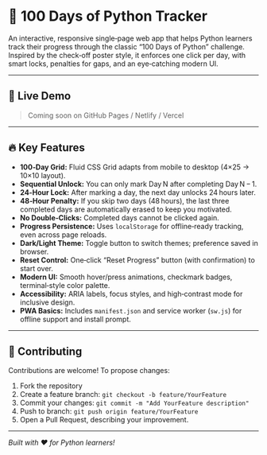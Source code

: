 # 🐍 100 Days of Python Tracker

An interactive, responsive single‑page web app that helps Python learners track their progress through the classic “100 Days of Python” challenge. Inspired by the check‑off poster style, it enforces one click per day, with smart locks, penalties for gaps, and an eye‑catching modern UI.

---

## 🚀 Live Demo

> Coming soon on GitHub Pages / Netlify / Vercel

---

## 🔥 Key Features

* **100‑Day Grid:** Fluid CSS Grid adapts from mobile to desktop (4×25 → 10×10 layout).
* **Sequential Unlock:** You can only mark Day N after completing Day N − 1.
* **24‑Hour Lock:** After marking a day, the next day unlocks 24 hours later.
* **48‑Hour Penalty:** If you skip two days (48 hours), the last three completed days are automatically erased to keep you motivated.
* **No Double‑Clicks:** Completed days cannot be clicked again.
* **Progress Persistence:** Uses `localStorage` for offline‑ready tracking, even across page reloads.
* **Dark/Light Theme:** Toggle button to switch themes; preference saved in browser.
* **Reset Control:** One‑click “Reset Progress” button (with confirmation) to start over.
* **Modern UI:** Smooth hover/press animations, checkmark badges, terminal‑style color palette.
* **Accessibility:** ARIA labels, focus styles, and high‑contrast mode for inclusive design.
* **PWA Basics:** Includes `manifest.json` and service worker (`sw.js`) for offline support and install prompt.

---

## 🤝 Contributing

Contributions are welcome! To propose changes:

1. Fork the repository
2. Create a feature branch: `git checkout -b feature/YourFeature`
3. Commit your changes: `git commit -m "Add YourFeature description"`
4. Push to branch: `git push origin feature/YourFeature`
5. Open a Pull Request, describing your improvement.

---

*Built with ❤️ for Python learners!*
